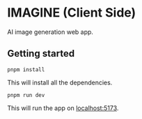 # IMAGINE (Client Side)
AI image generation web app.

## Getting started
```
pnpm install
```
This will install all the dependencies.  
```
pnpm run dev
```
This will run the app on [localhost:5173](http://localhost:5173/).
